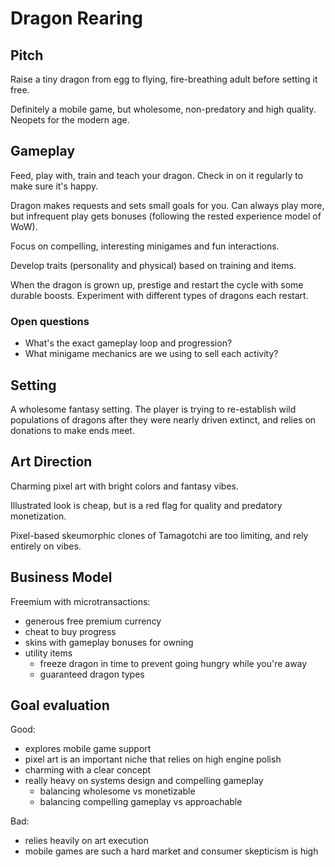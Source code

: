 # Dragon Rearing

## Pitch

Raise a tiny dragon from egg to flying, fire-breathing adult before setting it free.

Definitely a mobile game, but wholesome, non-predatory and high quality. Neopets for the modern age.

## Gameplay

Feed, play with, train and teach your dragon.
Check in on it regularly to make sure it's happy.

Dragon makes requests and sets small goals for you.
Can always play more, but infrequent play gets bonuses (following the rested experience model of WoW).

Focus on compelling, interesting minigames and fun interactions.

Develop traits (personality and physical) based on training and items.

When the dragon is grown up, prestige and restart the cycle with some durable boosts.
Experiment with different types of dragons each restart.

### Open questions

- What's the exact gameplay loop and progression?
- What minigame mechanics are we using to sell each activity?

## Setting

A wholesome fantasy setting.
The player is trying to re-establish wild populations of dragons after they were nearly driven extinct,
and relies on donations to make ends meet.

## Art Direction

Charming pixel art with bright colors and fantasy vibes.

Illustrated look is cheap, but is a red flag for quality and predatory monetization.

Pixel-based skeumorphic clones of Tamagotchi are too limiting, and rely entirely on vibes.

## Business Model

Freemium with microtransactions:

- generous free premium currency
- cheat to buy progress
- skins with gameplay bonuses for owning
- utility items
  - freeze dragon in time to prevent going hungry while you're away
  - guaranteed dragon types

## Goal evaluation

Good:

- explores mobile game support
- pixel art is an important niche that relies on high engine polish
- charming with a clear concept
- really heavy on systems design and compelling gameplay
  - balancing wholesome vs monetizable
  - balancing compelling gameplay vs approachable

Bad:

- relies heavily on art execution
- mobile games are such a hard market and consumer skepticism is high
